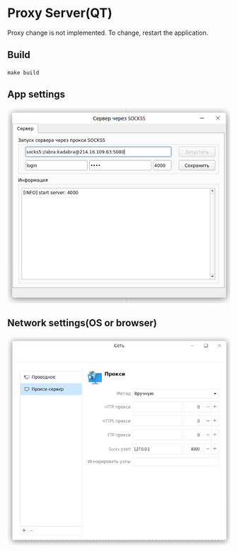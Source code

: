 # Proxy Server(QT)

Proxy change is not implemented. To change, restart the application.

## Build

`make build`

## App settings

![app settings](image/app.png)

## Network settings(OS or browser) 

![app settings](image/network-parameters.png)

